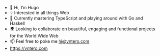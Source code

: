 - 👋 Hi, I’m Hugo
- 💡 Interested in all things Web
- 💎 Currently mastering TypeScript and playing around with Go and Haskell
- 🌍 Looking to collaborate on beautiful, engaging and functional projects for the World Wide Web
- 📫 Feel free to poke me hi@vntero.com
- https://vntero.com

<!---
vntero/vntero is a ✨ special ✨ repository because its `README.md` (this file) appears on your GitHub profile.
You can click the Preview link to take a look at your changes.
--->
